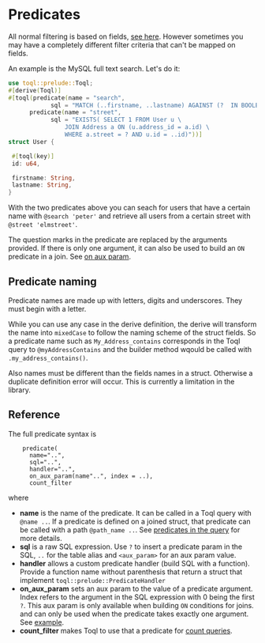 
# Predicates
All normal filtering is based on fields, [see here](../5-query-language/4-filter.md). 
However sometimes you may have a completely different filter criteria that can't be mapped on fields. 

An example is the MySQL full text search. Let's do it:

```rust
use toql::prelude::Toql;
#[derive(Toql)]
#[toql(predicate(name = "search", 
		    sql = "MATCH (..firstname, ..lastname) AGAINST (?  IN BOOLEAN MODE)"),
      predicate(name = "street", 
		    sql = "EXISTS( SELECT 1 FROM User u \
                JOIN Address a ON (u.address_id = a.id) \
		 	    WHERE a.street = ? AND u.id = ..id)"))]
struct User {

 #[toql(key)]
 id: u64,

 firstname: String,
 lastname: String,
}
```

With the two predicates above you can seach for users that have a certain name with `@search 'peter'` 
and retrieve all users from a certain street with `@street 'elmstreet'`.

The question marks in the predicate are replaced by the arguments provided. 
If there is only one argument, it can also be used to build an `ON` predicate in a join. See [on aux param](6-joins.md).

## Predicate naming
Predicate names are made up with letters, digits and underscores. They must begin with a letter.

While you can use any case in the derive definition, the derive will transform the name into `mixedCase` to follow
the naming scheme of the struct fields. So a predicate name such as `My_Address_contains` corresponds 
in the Toql query to `@myAddressContains` and the builder method wqould be called with `.my_address_contains()`.

Also names must be different than the fields names in a struct. Otherwise a duplicate definition error will occur.
This is currently a limitation in the library.

## Reference

The full predicate syntax is

```rust, ignore
    predicate(
      name="..",
      sql="..",
      handler="..",
      on_aux_param(name"..", index = ..),
      count_filter
``` 

where 
- __name__ is the name of the predicate. It can be called in a Toql query with `@name ..`. 
  If a predicate is defined on a joined struct, that predicate can be called with a path
  `@path_name ..`. See [predicates in the query](../5-query-language/6-predicates.md) for more details.
- __sql__ is a raw SQL expression. Use `?` to insert a predicate param in the SQL, 
  `..` for the table alias and `<aux_param>` for an aux param value.
- __handler__ allows a custom predicate handler (build SQL with a function). 
  Provide a function name without parenthesis that return a struct that implement `toql::prelude::PredicateHandler`
- __on_aux_param__ sets an aux param to the value of a predicate argument. Index refers to the argument in the SQL expression with 0 being the first `?`. This aux param is only available when building `ON` conditions for joins.
  and can only be used when the predicate takes exactly one argument. See [example](6-joins.md).
- __count_filter__ makes Toql to use that a predicate for [count queries](../3-api/2-load.md). 
 